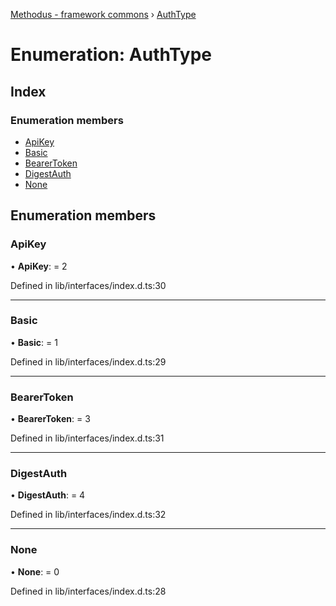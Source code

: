 [Methodus - framework commons](../globals.md) › [AuthType](authtype.md)

# Enumeration: AuthType

## Index

### Enumeration members

* [ApiKey](authtype.md#apikey)
* [Basic](authtype.md#basic)
* [BearerToken](authtype.md#bearertoken)
* [DigestAuth](authtype.md#digestauth)
* [None](authtype.md#none)

## Enumeration members

###  ApiKey

• **ApiKey**: = 2

Defined in lib/interfaces/index.d.ts:30

___

###  Basic

• **Basic**: = 1

Defined in lib/interfaces/index.d.ts:29

___

###  BearerToken

• **BearerToken**: = 3

Defined in lib/interfaces/index.d.ts:31

___

###  DigestAuth

• **DigestAuth**: = 4

Defined in lib/interfaces/index.d.ts:32

___

###  None

• **None**: = 0

Defined in lib/interfaces/index.d.ts:28
